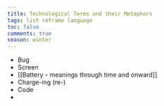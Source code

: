 ```yaml
---
title: Technological Terms and their Metaphors
tags: list reframe language
toc: false
comments: true
season: winter
---
```

* Bug
* Screen
* [[Battery - meanings through time and onward]]
* Charge-ing (re-)
* Code
* 
